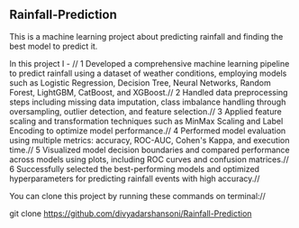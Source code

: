 ## Rainfall-Prediction

This is a machine learning project about predicting rainfall and finding the best model to predict it.

In this project I - //
1 Developed a comprehensive machine learning pipeline to predict rainfall using a dataset of weather conditions, employing models such as Logistic Regression, Decision Tree, Neural Networks, Random Forest, LightGBM, CatBoost, and XGBoost.//
2 Handled data preprocessing steps including missing data imputation, class imbalance handling through oversampling, outlier detection, and feature selection.//
3 Applied feature scaling and transformation techniques such as MinMax Scaling and Label Encoding to optimize model performance.//
4 Performed model evaluation using multiple metrics: accuracy, ROC-AUC, Cohen's Kappa, and execution time.//
5 Visualized model decision boundaries and compared performance across models using plots, including ROC curves and confusion matrices.//
6 Successfully selected the best-performing models and optimized hyperparameters for predicting rainfall events with high accuracy.//

You can clone this project by running these commands on terminal://

git clone https://github.com/divyadarshansoni/Rainfall-Prediction